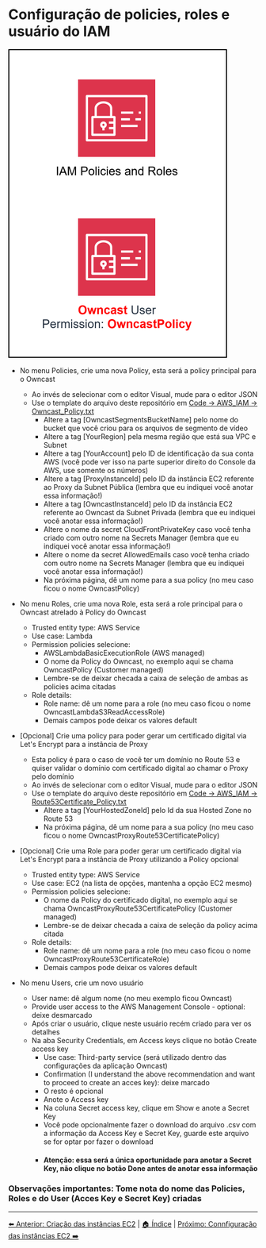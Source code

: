 # Configuração de policies, roles e usuário do IAM
![Owncast-IAM.drawio.svg](/Images/Owncast-IAM.drawio.svg)

- No menu Policies, crie uma nova Policy, esta será a policy principal para o Owncast
  - Ao invés de selecionar com o editor Visual, mude para o editor JSON
  - Use o template do arquivo deste repositório em [Code -> AWS_IAM -> Owncast_Policy.txt](Code/AWS_IAM/Owncast_Policy.txt)
    - Altere a tag [OwncastSegmentsBucketName] pelo nome do bucket que você criou para os arquivos de segmento de vídeo
    - Altere a tag [YourRegion] pela mesma região que está sua VPC e Subnet
    - Altere a tag [YourAccount] pelo ID de identificação da sua conta AWS (você pode ver isso na parte superior direito do Console da AWS, use somente os números)
    - Altere a tag [ProxyInstanceId] pelo ID da instância EC2 referente ao Proxy da Subnet Pública (lembra que eu indiquei você anotar essa informação!)
    - Altere a tag [OwncastInstanceId] pelo ID da instância EC2 referente ao Owncast da Subnet Privada (lembra que eu indiquei você anotar essa informação!)
    - Altere o nome da secret CloudFrontPrivateKey caso você tenha criado com outro nome na Secrets Manager (lembra que eu indiquei você anotar essa informação!)
    - Altere o nome da secret AllowedEmails caso você tenha criado com outro nome na Secrets Manager (lembra que eu indiquei você anotar essa informação!)
    - Na próxima página, dê um nome para a sua policy (no meu caso ficou o nome OwncastPolicy)

- No menu Roles, crie uma nova Role, esta será a role principal para o Owncast atrelado à Policy do Owncast
  - Trusted entity type: AWS Service
  - Use case: Lambda
  - Permission policies selecione:
    - AWSLambdaBasicExecutionRole (AWS managed)
    - O nome da Policy do Owncast, no exemplo aqui se chama OwncastPolicy (Customer managed)
    - Lembre-se de deixar checada a caixa de seleção de ambas as policies acima citadas
  - Role details:
    - Role name: dê um nome para a role (no meu caso ficou o nome OwncastLambdaS3ReadAccessRole)
    - Demais campos pode deixar os valores default

- [Opcional] Crie uma policy para poder gerar um certificado digital via Let's Encrypt para a instância de Proxy
  - Esta policy é para o caso de você ter um domínio no Route 53 e quiser validar o domínio com certificado digital ao chamar o Proxy pelo domínio
  - Ao invés de selecionar com o editor Visual, mude para o editor JSON
  - Use o template do arquivo deste repositório em [Code -> AWS_IAM -> Route53Certificate_Policy.txt](Code/AWS_IAM/Route53Certificate_Policy.txt)
    - Altere a tag [YourHostedZoneId] pelo Id da sua Hosted Zone no Route 53
    - Na próxima página, dê um nome para a sua policy (no meu caso ficou o nome OwncastProxyRoute53CertificatePolicy)

- [Opcional] Crie uma Role para poder gerar um certificado digital via Let's Encrypt para a instância de Proxy utilizando a Policy opcional
  - Trusted entity type: AWS Service
  - Use case: EC2 (na lista de opções, mantenha a opção EC2 mesmo)
  - Permission policies selecione:
    - O nome da Policy do certificado digital, no exemplo aqui se chama OwncastProxyRoute53CertificatePolicy (Customer managed)
    - Lembre-se de deixar checada a caixa de seleção da policy acima citada
  - Role details:
    - Role name: dê um nome para a role (no meu caso ficou o nome OwncastProxyRoute53CertificateRole)
    - Demais campos pode deixar os valores default

- No menu Users, crie um novo usuário
  - User name: dê algum nome (no meu exemplo ficou Owncast)
  - Provide user access to the AWS Management Console - optional: deixe desmarcado
  - Após criar o usuário, clique neste usuário recém criado para ver os detalhes
  - Na aba Security Credentials, em Access keys clique no botão Create access key
    - Use case: Third-party service (será utilizado dentro das configurações da aplicação Owncast)
    - Confirmation (I understand the above recommendation and want to proceed to create an acces key): deixe marcado
    - O resto é opcional
    - Anote o Access key
    - Na coluna Secret access key, clique em Show e anote a Secret Key
    - Você pode opcionalmente fazer o download do arquivo .csv com a informação da Access Key e Secret Key, guarde este arquivo se for optar por fazer o download
    - #### Atenção: essa será a única oportunidade para anotar a Secret Key, não clique no botão Done antes de anotar essa informação

### Observações importantes: Tome nota do nome das Policies, Roles e do User (Acces Key e Secret Key) criadas

---
[⬅️ Anterior: Criação das instâncias EC2](03-EC2-instance-creation.md) | [🏠 Índice](../README.md) | [Próximo: Connfiguração das instâncias EC2 ➡️](05-Owncast-EC2-instance-configuration.md)
